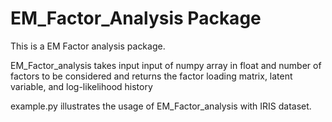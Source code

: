 # EM_Factor_Analysis Package

This is a EM Factor analysis package. 

EM_Factor_analysis takes input input of numpy array in float and number of factors to be considered and returns the factor loading matrix, latent variable, and log-likelihood history

example.py illustrates the usage of EM_Factor_analysis with IRIS dataset.